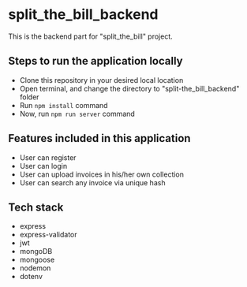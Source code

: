 # split_the_bill_backend

This is the backend part for "split_the_bill" project.

## Steps to run the application locally
* Clone this repository in your desired local location
* Open terminal, and change the directory to "split-the_bill_backend" folder
* Run ```npm install``` command
* Now, run ```npm run server``` command

## Features included in this application
* User can register
* User can login
* User can upload invoices in his/her own collection
* User can search any invoice via unique hash

## Tech stack
* express
* express-validator
* jwt
* mongoDB
* mongoose
* nodemon
* dotenv
